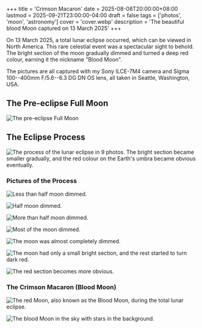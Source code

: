 +++
title = 'Crimson Macaron'
date = 2025-08-08T20:00:00+08:00
lastmod = 2025-09-21T23:00:00-04:00
draft = false
tags = ['photos', 'moon', 'astronomy']
cover = 'cover.webp'
description = 'The beautiful blood Moon captured on 13 March 2025'
+++

On 13 March 2025, a total lunar eclipse occurred, which can be viewed in
North America. This rare celestial event was a spectacular sight to behold.
The bright section of the moon gradually dimmed and turned a deep red colour,
earning it the nickname "Blood Moon".

<!-- more -->

The pictures are all captured with my Sony ILCE-7M4 camera and Sigma 100--400mm
F/5.6--6.3 DG DN OS lens, all taken in Seattle, Washington, USA.

## The Pre-eclipse Full Moon

![The pre-eclipse Full Moon](ordinary-moon.webp "Full bright Moon (shot at 7:38 PM)")

## The Eclipse Process

![The process of the lunar eclipse in 9 photos. The bright section became smaller gradually, and the red colour on the Earth's umbra became obvious eventually.](full-process.webp "The process of the lunar eclipse in 9 photos")

### Pictures of the Process

![Less than half moon dimmed.](process-1.webp "The beginning of the lunar eclipse (shot at 9:31 PM)")

![Half moon dimmed.](process-2.webp "Half of the Moon was in the Earth's umbra (shot at 9:37 PM)")

![More than half moon dimmed.](process-3.webp "More than half of the Moon was in the Earth's umbra (shot at 9:44 PM)")

![Most of the moon dimmed.](process-4.webp "Most of the entire Moon was in the Earth's umbra (shot at 9:50 PM)")

![The moon was almost completely dimmed.](process-5.webp "The Moon was almost entirely in the Earth's umbra (shot at 10:06 PM)")

![The moon had only a small bright section, and the rest started to turn dark red.](process-6.webp "As the remaining bright part dimmed gradually, the crimson colour on the rest became visible (shot at 10:27 PM)")

![The red section becomes more obvious.](process-7.webp "The red colour became more obvious (shot at 10:33 PM)")

### The Crimson Macaron (Blood Moon)

![The red Moon, also known as the Blood Moon, during the total lunar eclipse.](blood-moon.webp "The Crimson Macaron (shot at 10:52 PM)")

![The blood Moon in the sky with stars in the background.](blood-moon-in-sky.webp "The Crimson Macaron in the sky (shot at 10:52 PM)")

